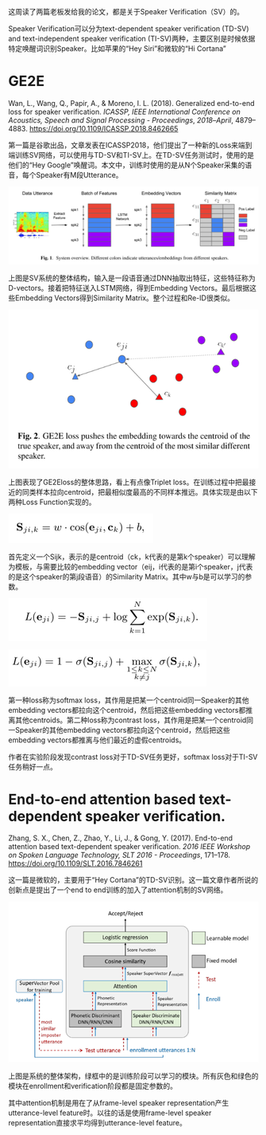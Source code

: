 这周读了两篇老板发给我的论文，都是关于Speaker Verification（SV）的。

Speaker Verification可以分为text-dependent speaker verification (TD-SV) and text-independent speaker verification (TI-SV)两种，主要区别是时候依据特定唤醒词识别Speaker。比如苹果的“Hey Siri”和微软的“Hi Cortana”

# GE2E

Wan, L., Wang, Q., Papir, A., & Moreno, I. L. (2018). Generalized end-to-end loss for speaker verification. *ICASSP, IEEE International Conference on Acoustics, Speech and Signal Processing - Proceedings*, *2018*–*April*, 4879–4883. https://doi.org/10.1109/ICASSP.2018.8462665

第一篇是谷歌出品，文章发表在ICASSP2018，他们提出了一种新的Loss来端到端训练SV网络，可以使用与TD-SV和TI-SV上。在TD-SV任务测试时，使用的是他们的“Hey Google”唤醒词。本文中，训练时使用的是从N个Speaker采集的语音，每个Speaker有M段Utterance。

![](./2.png)

上图是SV系统的整体结构，输入是一段语音通过DNN抽取出特征，这些特征称为D-vectors。接着把特征送入LSTM网络，得到Embedding Vectors。最后根据这些Embedding Vectors得到Similarity Matrix。整个过程和Re-ID很类似。

![](./1.png)

上图表现了GE2Eloss的整体思路，看上有点像Triplet loss。在训练过程中把最接近的同类样本拉向centroid，把最相似度最高的不同样本推远。具体实现是由以下两种Loss Function实现的。

![](./5.png)

首先定义一个Sijk，表示的是centroid（ck，k代表的是第k个speaker）可以理解为模板，与需要比较的embedding vector（eij，i代表的是第i个speaker，j代表的是这个speaker的第j段语音）的Similarity Matrix。其中w与b是可以学习的参数。

![](./4.png)

![](./3.png)

第一种loss称为softmax loss，其作用是把某一个centroid同一Speaker的其他embedding vectors都拉向这个centroid，然后把这些embedding vectors都推离其他centroids。第二种loss称为contrast loss，其作用是把某一个centroid同一Speaker的其他embedding vectors都拉向这个centroid，然后把这些embedding vectors都推离与他们最近的虚假centroids。

作者在实验阶段发现contrast loss对于TD-SV任务更好，softmax loss对于TI-SV任务稍好一点。

# End-to-end attention based text-dependent speaker verification.

Zhang, S. X., Chen, Z., Zhao, Y., Li, J., & Gong, Y. (2017). End-to-end attention based text-dependent speaker verification. *2016 IEEE Workshop on Spoken Language Technology, SLT 2016 - Proceedings*, 171–178. https://doi.org/10.1109/SLT.2016.7846261

这一篇是微软的，主要用于“Hey Cortana”的TD-SV识别。这一篇文章作者所说的创新点是提出了一个end to end训练的加入了attention机制的SV网络。

![](./6.png)

上图是系统的整体架构，绿框中的是训练阶段可以学习的模块。所有灰色和绿色的模块在enrollment和verification阶段都是固定参数的。

其中attention机制是用在了从frame-level speaker representation产生utterance-level feature时。以往的话是使用frame-level speaker representation直接求平均得到utterance-level feature。

